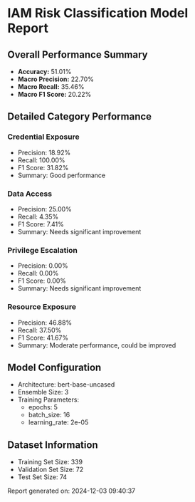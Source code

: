 # IAM Risk Classification Model Report

## Overall Performance Summary
- **Accuracy:** 51.01%
- **Macro Precision:** 22.70%
- **Macro Recall:** 35.46%
- **Macro F1 Score:** 20.22%

## Detailed Category Performance

### Credential Exposure
- Precision: 18.92%
- Recall: 100.00%
- F1 Score: 31.82%
- Summary: Good performance

### Data Access
- Precision: 25.00%
- Recall: 4.35%
- F1 Score: 7.41%
- Summary: Needs significant improvement

### Privilege Escalation
- Precision: 0.00%
- Recall: 0.00%
- F1 Score: 0.00%
- Summary: Needs significant improvement

### Resource Exposure
- Precision: 46.88%
- Recall: 37.50%
- F1 Score: 41.67%
- Summary: Moderate performance, could be improved

## Model Configuration
- Architecture: bert-base-uncased
- Ensemble Size: 3
- Training Parameters:
  - epochs: 5
  - batch_size: 16
  - learning_rate: 2e-05

## Dataset Information
- Training Set Size: 339
- Validation Set Size: 72
- Test Set Size: 74


Report generated on: 2024-12-03 09:40:37